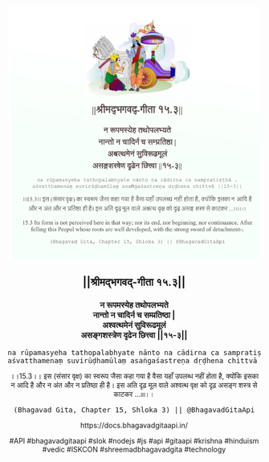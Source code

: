 <img src="../../asset/BG_15_3.png"/>
<center><h2>||श्रीमद्‍भगवद्‍-गीता १५.३||</h2>
<h3>न रूपमस्येह तथोपलभ्यते<br/>नान्तो न चादिर्न च सम्प्रतिष्ठा |<br/>अश्वत्थमेनं सुविरूढमूलं<br/>असङ्गशस्त्रेण दृढेन छित्त्वा ||१५-३||</h3>
<pre>na rūpamasyeha tathopalabhyate nānto na cādirna ca sampratiṣṭhā .<br/>aśvatthamenaṃ suvirūḍhamūlaṃ asaṅgaśastreṇa dṛḍhena chittvā ||15-3||</pre>
<p>।।15.3।। इस (संसार वृक्ष) का स्वरूप जैसा कहा गया है वैसा यहाँ उपलब्ध नहीं होता है, क्योंकि इसका न आदि है और न अंत और न प्रतिष्ठा ही है। इस अति दृढ़ मूल वाले अश्वत्थ वृक्ष को दृढ़ असङ्ग शस्त्र से काटकर ...৷৷৷৷।।</p>
<pre>(Bhagavad Gita, Chapter 15, Shloka 3) || @BhagavadGitaApi</pre><p>https://docs.bhagavadgitaapi.in/</p><p>#API #bhagavadgitaapi #slok #nodejs #js #api #gitaapi #krishna #hinduism #vedic #ISKCON #shreemadbhagavadgita #technology</p></center>